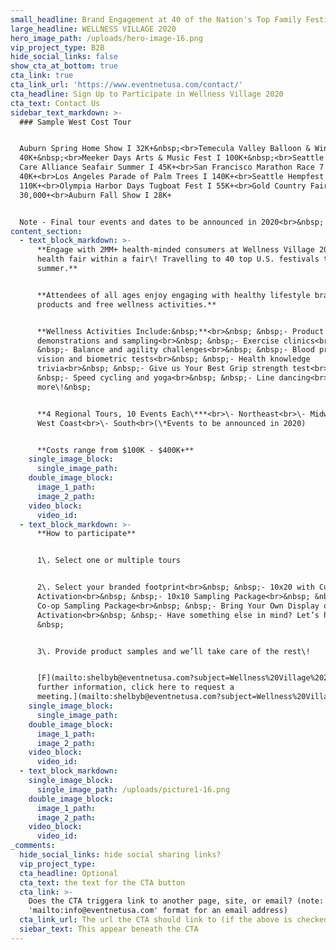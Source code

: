```yaml
---
small_headline: Brand Engagement at 40 of the Nation's Top Family Festivals
large_headline: WELLNESS VILLAGE 2020
hero_image_path: /uploads/hero-image-16.png
vip_project_type: B2B
hide_social_links: false
show_cta_at_bottom: true
cta_link: true
cta_link_url: 'https://www.eventnetusa.com/contact/'
cta_headline: Sign Up to Participate in Wellness Village 2020
cta_text: Contact Us
sidebar_text_markdown: >-
  ### Sample West Cost Tour


  Auburn Spring Home Show I 32K+&nbsp;<br>Temecula Valley Balloon & Wine Fest I
  40K+&nbsp;<br>Meeker Days Arts & Music Fest I 100K+&nbsp;<br>Seattle Cancer
  Care Alliance Seafair Summer I 45K+<br>San Francisco Marathon Race 7 Expo I
  40K+<br>Los Angeles Parade of Palm Trees I 140K+<br>Seattle Hempfest I
  110K+<br>Olympia Harbor Days Tugboat Fest I 55K+<br>Gold Country Fair I
  30,000+<br>Auburn Fall Show I 28K+


  Note - Final tour events and dates to be announced in 2020<br>&nbsp;
content_section:
  - text_block_markdown: >-
      **Engage with 2MM+ health-minded consumers at Wellness Village 2020, a
      health fair within a fair\! Travelling to 40 top U.S. festivals this
      summer.**


      **Attendees of all ages enjoy engaging with healthy lifestyle brand
      products and free wellness activities.**


      **Wellness Activities Include:&nbsp;**<br>&nbsp; &nbsp;- Product
      demonstrations and sampling<br>&nbsp; &nbsp;- Exercise clinics<br>&nbsp;
      &nbsp;- Balance and agility challenges<br>&nbsp; &nbsp;- Blood pressure,
      vision and biometric tests<br>&nbsp; &nbsp;- Health knowledge
      trivia<br>&nbsp; &nbsp;- Give us Your Best Grip strength test<br>&nbsp;
      &nbsp;- Speed cycling and yoga<br>&nbsp; &nbsp;- Line dancing<br>And
      more\!&nbsp;


      **4 Regional Tours, 10 Events Each\***<br>\- Northeast<br>\- Midwest<br>\-
      West Coast<br>\- South<br>(\*Events to be announced in 2020)


      **Costs range from $100K - $400K+**
    single_image_block:
      single_image_path:
    double_image_block:
      image_1_path:
      image_2_path:
    video_block:
      video_id:
  - text_block_markdown: >-
      **How to participate**


      1\. Select one or multiple tours


      2\. Select your branded footprint<br>&nbsp; &nbsp;- 10x20 with Custom
      Activation<br>&nbsp; &nbsp;- 10x10 Sampling Package<br>&nbsp; &nbsp;-
      Co-op Sampling Package<br>&nbsp; &nbsp;- Bring Your Own Display or Mobile
      Activation<br>&nbsp; &nbsp;- Have something else in mind? Let’s hear it\!
      &nbsp;


      3\. Provide product samples and we’ll take care of the rest\!


      [F](mailto:shelbyb@eventnetusa.com?subject=Wellness%20Village%202020%20Inquiry)[or
      further information, click here to request a
      meeting.](mailto:shelbyb@eventnetusa.com?subject=Wellness%20Village%202020%20Inquiry&amp;body=Please%20provide%20the%20following%20details%20with%20your%20request%20-%20%0A%0ABrand%3A%0AProduct%20to%20be%20showcased%3A%20%0ATarget%20demographic%3A%20%0AInterested%20in%20national%20or%20regional%20tours%3A)
    single_image_block:
      single_image_path:
    double_image_block:
      image_1_path:
      image_2_path:
    video_block:
      video_id:
  - text_block_markdown:
    single_image_block:
      single_image_path: /uploads/picture1-16.png
    double_image_block:
      image_1_path:
      image_2_path:
    video_block:
      video_id:
_comments:
  hide_social_links: hide social sharing links?
  vip_project_type:
  cta_headline: Optional
  cta_text: the text for the CTA button
  cta_link: >-
    Does the CTA triggera link to another page, site, or email? (note: use
    'mailto:info@eventnetusa.com' format for an email address)
  cta_link_url: The url the CTA should link to (if the above is checked)
  siebar_text: This appear beneath the CTA
---
```

